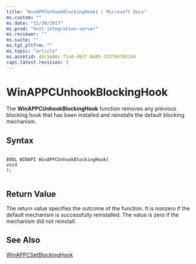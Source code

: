 ```yaml
---
title: "WinAPPCUnhookBlockingHook1 | Microsoft Docs"
ms.custom: ""
ms.date: "11/30/2017"
ms.prod: "host-integration-server"
ms.reviewer: ""
ms.suite: ""
ms.tgt_pltfrm: ""
ms.topic: "article"
ms.assetid: ddc5686c-f1e0-491f-8a05-33376678514d
caps.latest.revision: 3
---
```

# WinAPPCUnhookBlockingHook
The **WinAPPCUnhookBlockingHook** function removes any previous blocking hook that has been installed and reinstalls the default blocking mechanism.  
  
## Syntax  
  
```  
  
BOOL WINAPI WinAPPCUnhookBlockingHook(  
void  
);  
  
```  
  
## Return Value  
 The return value specifies the outcome of the function. It is nonzero if the default mechanism is successfully reinstalled. The value is zero if the mechanism did not reinstall.  
  
## See Also  
 [WinAPPCSetBlockingHook](../HIS2010/winappcsetblockinghook2.md)